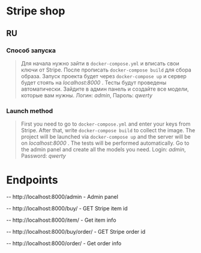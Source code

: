# Stripe shop

## RU

### Способ запуска

> Для начала нужно зайти в ```docker-compose.yml``` и вписать свои ключи от Stripe. После прописать ```docker-compose build``` для сбора образа. Запуск проекта будет через ```docker-compose up``` и сервер будет стоять на *localhost:8000* . Тесты будут проведены автоматически. Зайдите в админ панель и создайте все модели, которые вам нужны. Логин: *admin*, Пароль: *qwerty*

### Launch method

> First you need to go to ``docker-compose.yml`` and enter your keys from Stripe. After that, write ``docker-compose build`` to collect the image. The project will be launched via ``docker-compose up`` and the server will be on *localhost:8000* . The tests will be performed automatically. Go to the admin panel and create all the models you need. Login: *admin*, Password: *qwerty*

# Endpoints

-- http://localhost:8000/admin - Admin panel

-- http://localhost:8000/buy/<id> - GET Stripe item id

-- http://localhost:8000/item/<id> - Get item info

-- http://localhost:8000/buy/order/<id> - GET Stripe order id

-- http://localhost:8000/order/<id> - Get order info
